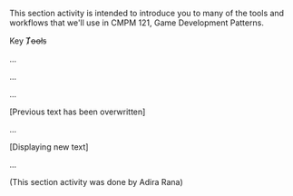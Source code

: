 This section activity is intended to introduce you to many of the tools and workflows that we'll use in CMPM 121, Game Development Patterns.

Key Ⱦꝋꝋłꞩ

...

...

...

[Previous text has been overwritten]

...

[Displaying new text]

...

(This section activity was done by Adira Rana)
